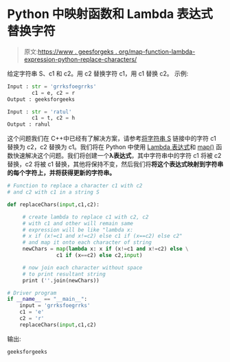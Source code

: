 # Python 中映射函数和 Lambda 表达式替换字符

> 原文:[https://www . geesforgeks . org/map-function-lambda-expression-python-replace-characters/](https://www.geeksforgeeks.org/map-function-lambda-expression-python-replace-characters/)

给定字符串 S、c1 和 c2。用 c2 替换字符 c1，用 c1 替换 c2。
示例:

```py
Input : str = 'grrksfoegrrks'
        c1 = e, c2 = r 
Output : geeksforgeeks 

Input : str = 'ratul'
        c1 = t, c2 = h 
Output : rahul

```

这个问题我们在 C++中已经有了解决方案，请参考[将字符串 S](https://www.geeksforgeeks.org/replace-character-c1-c2-c2-c1-string-s/) 链接中的字符 c1 替换为 c2，c2 替换为 c1。我们将在 Python 中使用 [Lambda 表达式](https://www.geeksforgeeks.org/python-lambda-anonymous-functions-filter-map-reduce/)和 [map()](https://www.geeksforgeeks.org/sum-2d-array-python-using-map-function/) 函数快速解决这个问题。我们将创建一个**λ表达式**，其中字符串中的字符 c1 将被 c2 替换，c2 将被 c1 替换，其他将保持不变，然后我们将**将这个表达式映射到字符串的每个字符上，并将获得更新的字符串。**

```py
# Function to replace a character c1 with c2 
# and c2 with c1 in a string S 

def replaceChars(input,c1,c2):

     # create lambda to replace c1 with c2, c2 
     # with c1 and other will remain same 
     # expression will be like "lambda x:
     # x if (x!=c1 and x!=c2) else c1 if (x==c2) else c2"
     # and map it onto each character of string
     newChars = map(lambda x: x if (x!=c1 and x!=c2) else \
                c1 if (x==c2) else c2,input)

     # now join each character without space
     # to print resultant string
     print (''.join(newChars))

# Driver program
if __name__ == "__main__":
    input = 'grrksfoegrrks'
    c1 = 'e'
    c2 = 'r'
    replaceChars(input,c1,c2)
```

输出:

```py
geeksforgeeks

```